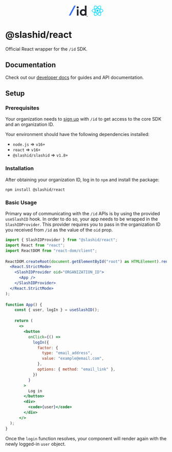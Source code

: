 <p align="center">
  <a href="https://slashid.dev/" target="_blank" align="center">
    <picture>
      <source media="(prefers-color-scheme: dark)" srcset="./../../slashid_logo-dark.svg">
      <img src="./../../slashid_logo-light.svg" height="32">
    </picture>   
  </a>
  <a href="https://reactjs.org/" target="_blank" align="center" style="padding-left: 12px">
    <img src="./react.svg" height="32">
  </a>
  <br />
</p>

# @slashid/react

Official React wrapper for the `/id` SDK.

## Documentation

Check out our [developer docs](https://developer.slashid.dev/) for guides and API documentation.

## Setup

### Prerequisites

Your organization needs to [sign up](https://slashid.dev/request-access) with `/id` to get access to the core SDK and an organization ID.

Your environment should have the following dependencies installed:

- `node.js` => `v16+`
- `react` => `v16+`
- `@slashid/slashid` => `v1.8+`

### Installation

After obtaining your organization ID, log in to `npm` and install the package:

```
npm install @slashid/react
```

### Basic Usage

Primary way of communicating with the `/id` APIs is by using the provided `useSlashID` hook. In order to do so, your app needs to be wrapped in the `SlashIDProvider`. This provider requires you to pass in the organization ID you received from `/id` as the value of the `oid` prop.

```jsx
import { SlashIDProvider } from "@slashid/react";
import React from "react";
import ReactDOM from "react-dom/client";

ReactDOM.createRoot(document.getElementById("root") as HTMLElement).render(
  <React.StrictMode>
    <SlashIDProvider oid="ORGANIZATION_ID">
      <App />
    </SlashIDProvider>
  </React.StrictMode>
);

function App() {
    const { user, logIn } = useSlashID();

    return (
      <>
        <button
          onClick={() =>
            logIn({
              factor: {
                type: "email_address",
                value: "example@email.com",
              },
              options: { method: "email_link" },
            })
          }
        >
          Log in
        </button>
        <div>
          <code>{user}</code>
        </div>
      </>
  );
}
```

Once the `login` function resolves, your component will render again with the newly logged-in `user` object.
